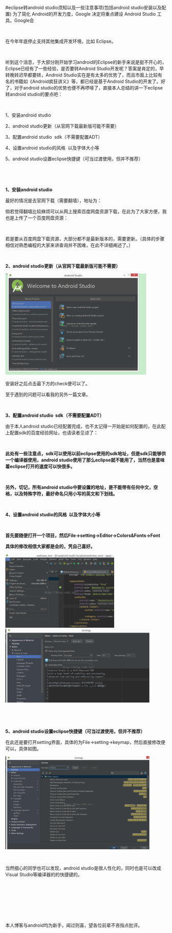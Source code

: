 #eclipse转android studio须知以及一些注意事项(包括android studio安装以及配置)
为了简化 Android的开发力度，Google 决定将重点建设 Android Studio 工具。Google会

 

在今年年底停止支持其他集成开发环境，比如 Eclipse。

 

听到这个消息，于大部分刚开始学习android的Eclipse的新手来说是挺不开心的，Eclipse已经有了一些经验，是否要转Android Studio开发呢？答案是肯定的，早转晚转迟早都要转，Android Studio实在是有太多的优势了，而且市面上比较有名的书籍如《Android疯狂讲义》等，都已经是基于Android Studio的开发了。好了，对于android studio的优势也便不再啰嗦了，直接本人总结的讲一下eclipse转android studio的要点吧：

 

1、安装android studio

2、android studio更新（从官网下载最新版可能不需要）

3、配置android studio  sdk（不需要配置ADT）

4、设置android studio的风格  以及字体大小等

5、android studio设置eclipse快捷键（可当过渡使用，但并不推荐）

 

 

**1、安装android studio**

最好的情况是去官网下载（需要翻墙），地址为：

倘若觉得翻墙比较麻烦可以从网上搜索百度网盘资源下载，在此为了大家方便，我也是上传了一个百度网盘资源：



 

若是要从百度网盘下载资源，大部分都不是最新版本的，需要更新。（具体的步骤相信对熟悉编程的大家来讲查询并不困难，在此不详细阐述了。）

 

**2、android studio更新（从官网下载最新版可能不需要）**

<img alt="" class="has" height="315" src="https://raw.githubusercontent.com/Double2hao/xujiajia_blog/main/img/16210039119260.png" width="440">

安装好之后点击最下方的check便可以了。

至于遇到的问题可以看我的另外一篇文章。

 

**3、配置android studio  sdk（不需要配置ADT）**

由于本人android studio已经配置完成，也不太记得一开始是如何配置的，在此配上配置sdk的百度经验网址，也请读者见谅了：

 

**此处有一些注意点，sdk可以使用以前eclipse使用的sdk地址，但是sdk只能够供一个编译器使用，android studio使用了那么eclipse就不能用了，当然也是意味着eclipse打开的速度可以快很多。**

 

**另外，切记，所有android studio中要设置的地址，是不能带有任何中文，空格，以及特殊字符，最好命名只用小写的英文和下划线。**

 

**4、设置android studio的风格  以及字体大小等**

 

**首先要随便打开一个项目，然后File-&gt;setting-&gt;Editor-&gt;Colors&amp;Fonts-&gt;Font**

**具体的修改相信大家都是会的，凭自己喜好。**

**<img alt="" class="has" height="230" src="https://raw.githubusercontent.com/Double2hao/xujiajia_blog/main/img/16210039120811.png" width="340">   <img alt="" class="has" height="230" src="https://raw.githubusercontent.com/Double2hao/xujiajia_blog/main/img/16210039121382.png" width="450">**

 

 

**5、android studio设置eclipse快捷键（可当过渡使用，但并不推荐）**

在此还是要打开setting界面，具体的为File-&gt;setting-&gt;keymap，然后直接修改便可以，具体如图。

<img alt="" class="has" height="290" src="https://raw.githubusercontent.com/Double2hao/xujiajia_blog/main/img/16210039123063.png" width="450">

 

当然细心的同学也可以发现，android studio是很人性化的，同时也是可以改成 Visual Studio等编译器的的快捷键的。

 

 

 

 

本人博客与android均为新手，闻过则喜，望各位前辈不吝指点批评。

 

 

 

 

 